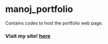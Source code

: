 # manoj_portfolio
Contains codes to host the portfolio web page.

### Visit my site! [here](https://manoj24vvr.github.io/manoj_portfolio/)
